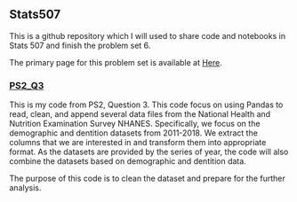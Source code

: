 ## Stats507
This is a github repository which I will used to share code and notebooks in Stats 507 and finish the problem set 6.

The primary page for this problem set is available at [Here](https://jbhender.github.io/Stats507/F21/ps/ps6.html).
### [PS2_Q3](./PS2_Q3.ipynb)
This is my code from PS2, Question 3. This code focus on using Pandas to read, clean, and append several data files from the National Health and Nutrition Examination Survey NHANES. Specifically, we focus on the demographic and dentition datasets from 2011-2018. We extract the columns that we are interested in and transform them into appropriate format. As the datasets are provided by the series of year, the code will also combine the datasets based on demographic and dentition data.

The purpose of this code is to clean the dataset and prepare for the further analysis.

